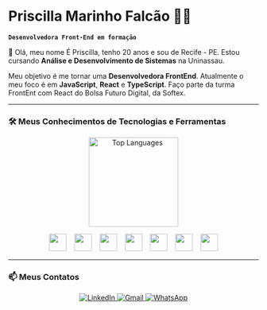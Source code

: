 # Priscilla Marinho Falcão 👨‍💻
**`Desenvolvedora Front-End em formação`**

👋 Olá, meu nome É Priscilla, tenho 20 anos e sou de Recife - PE.
Estou cursando **Análise e Desenvolvimento de Sistemas** na Uninassau.

Meu objetivo é me tornar uma **Desenvolvedora FrontEnd**.
Atualmente o meu foco é em **JavaScript**, **React** e **TypeScript**.
Faço parte da turma FrontEnt com React do Bolsa Futuro Digital, da Softex.

---

### 🛠️ Meus Conhecimentos de Tecnologias e Ferramentas
<p align="center">
<img height="180em" src="https://github-readme-stats.vercel.app/api/top-langs/?username=Priscilla-Marinho2005&layout=compact" alt="Top Languages"/>
</p>
<p align="center">
  <img src="https://cdn.jsdelivr.net/gh/devicons/devicon@latest/icons/html5/html5-original.svg" width="35px" />&nbsp;&nbsp;&nbsp;
  <img src="https://cdn.jsdelivr.net/gh/devicons/devicon@latest/icons/css3/css3-original.svg" width="35px" />&nbsp;&nbsp;&nbsp;
  <img src="https://cdn.jsdelivr.net/gh/devicons/devicon@latest/icons/javascript/javascript-original.svg" width="35px" />&nbsp;&nbsp;&nbsp;
  <img src="https://cdn.jsdelivr.net/gh/devicons/devicon@latest/icons/git/git-original.svg" width="35px" />&nbsp;&nbsp;&nbsp;
  <img src="https://cdn.jsdelivr.net/gh/devicons/devicon@latest/icons/sass/sass-original.svg" width="35px" />&nbsp;&nbsp;&nbsp;
  <img src="https://cdn.jsdelivr.net/gh/devicons/devicon@latest/icons/tailwindcss/tailwindcss-original.svg" width="35px" />&nbsp;&nbsp;&nbsp;
  <img src="https://cdn.jsdelivr.net/gh/devicons/devicon@latest/icons/figma/figma-original.svg" width="35px" />
</p>


---

### 📫 Meus Contatos

<p align="center">
  <a href="https://www.linkedin.com/in/priscilla-marinho-falc%C3%A3o/" target="_blank" rel="noopener noreferrer">
    <img src="https://img.shields.io/badge/LinkedIn-0A66C2?style=for-the-badge&logo=linkedin&logoColor=white" alt="LinkedIn"/>
  </a>
  <a href="https://mail.google.com/mail/u/0/?fs=1&to=priscillamarinho2005@gmail.com&tf=cm" target="_blank" rel="noopener noreferrer">
    <img src="https://img.shields.io/badge/Gmail-D14836?style=for-the-badge&logo=gmail&logoColor=white" alt="Gmail"/>
  </a>
  <a href="https://wa.me/qr/SI7ZKRHLCJBGM1" target="_blank" rel="noopener noreferrer">
    <img src="https://img.shields.io/badge/WhatsApp-25D366?style=for-the-badge&logo=whatsapp&logoColor=white" alt="WhatsApp"/>
  </a>
</p>
